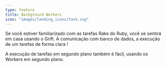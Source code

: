 ```yaml
---
type: feature
title: Background Workers
icon: "images/landing_icons/task.svg"
---
```

Se você estiver familiarizado com as tarefas Rake do Ruby, você se sentirá em casa usando o Grift. A comunicação com banco de dados, a execução de um tarefas de forma clara !

A execução de tarefas em segundo plano também é fácil, usando os Workers em segundo plano.